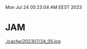 Mon Jul 24 05:23:04 AM EEST 2023
# JAM
<a href='./cache/202307/24_05.log'>./cache/202307/24_05.log</a>
